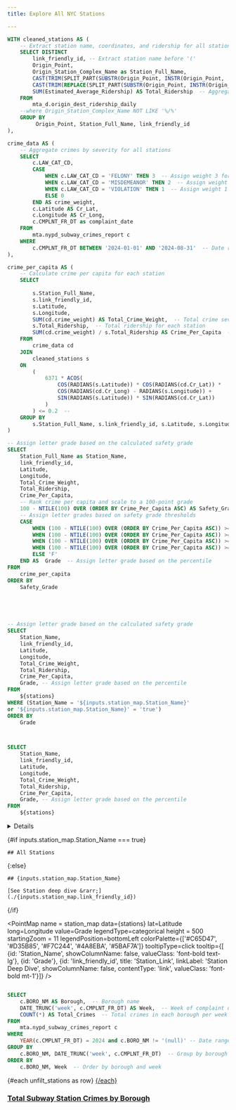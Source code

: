 ```yaml
---
title: Explore All NYC Stations

---
```




```sql stations
WITH cleaned_stations AS (
    -- Extract station name, coordinates, and ridership for all stations
    SELECT DISTINCT
        link_friendly_id, -- Extract station name before '('
        Origin_Point,
        Origin_Station_Complex_Name as Station_Full_Name,
        CAST(TRIM(SPLIT_PART(SUBSTR(Origin_Point, INSTR(Origin_Point, '(') + 1), ' ', 1)) AS DOUBLE) AS Longitude,
        CAST(TRIM(REPLACE(SPLIT_PART(SUBSTR(Origin_Point, INSTR(Origin_Point, '(') + 1), ' ', 2), ')', '')) AS DOUBLE) AS Latitude,
        SUM(Estimated_Average_Ridership) AS Total_Ridership  -- Aggregate ridership for each station
    FROM 
        mta_d.origin_dest_ridership_daily
    --where Origin_Station_Complex_Name NOT LIKE '%/%'
    GROUP BY 
         Origin_Point, Station_Full_Name, link_friendly_id
),

crime_data AS (
    -- Aggregate crimes by severity for all stations
    SELECT 
        c.LAW_CAT_CD,
        CASE 
            WHEN c.LAW_CAT_CD = 'FELONY' THEN 3  -- Assign weight 3 for felonies
            WHEN c.LAW_CAT_CD = 'MISDEMEANOR' THEN 2  -- Assign weight 2 for misdemeanors
            WHEN c.LAW_CAT_CD = 'VIOLATION' THEN 1  -- Assign weight 1 for violations
            ELSE 0
        END AS crime_weight,
        c.Latitude AS Cr_Lat, 
        c.Longitude AS Cr_Long,
        c.CMPLNT_FR_DT as complaint_date
    FROM 
        mta.nypd_subway_crimes_report c
    WHERE 
        c.CMPLNT_FR_DT BETWEEN '2024-01-01' AND '2024-08-31'  -- Date range for crimes
),

crime_per_capita AS (
    -- Calculate crime per capita for each station
    SELECT 
        
        s.Station_Full_Name,
        s.link_friendly_id,
        s.Latitude,
        s.Longitude,
        SUM(cd.crime_weight) AS Total_Crime_Weight,  -- Total crime severity score for each station
        s.Total_Ridership,  -- Total ridership for each station
        SUM(cd.crime_weight) / s.Total_Ridership AS Crime_Per_Capita  -- Crime score per rider
    FROM 
        crime_data cd
    JOIN 
        cleaned_stations s 
    ON 
        (
            6371 * ACOS(
                COS(RADIANS(s.Latitude)) * COS(RADIANS(cd.Cr_Lat)) * 
                COS(RADIANS(cd.Cr_Long) - RADIANS(s.Longitude)) + 
                SIN(RADIANS(s.Latitude)) * SIN(RADIANS(cd.Cr_Lat))
            )
        ) <= 0.2  -- 
    GROUP BY 
        s.Station_Full_Name, s.link_friendly_id, s.Latitude, s.Longitude, s.Total_Ridership
)

-- Assign letter grade based on the calculated safety grade
SELECT
    Station_Full_Name as Station_Name,
    link_friendly_id,
    Latitude,
    Longitude,
    Total_Crime_Weight,
    Total_Ridership,
    Crime_Per_Capita,
    -- Rank crime per capita and scale to a 100-point grade
    100 - NTILE(100) OVER (ORDER BY Crime_Per_Capita ASC) AS Safety_Grade,
    -- Assign letter grades based on safety grade thresholds
    CASE 
        WHEN (100 - NTILE(100) OVER (ORDER BY Crime_Per_Capita ASC)) >= 90 THEN 'A'
        WHEN (100 - NTILE(100) OVER (ORDER BY Crime_Per_Capita ASC)) >= 75 THEN 'B'
        WHEN (100 - NTILE(100) OVER (ORDER BY Crime_Per_Capita ASC)) >= 50 THEN 'C'
        WHEN (100 - NTILE(100) OVER (ORDER BY Crime_Per_Capita ASC)) >= 25 THEN 'D'
        ELSE 'F'
    END AS  Grade  -- Assign letter grade based on the percentile
FROM 
    crime_per_capita
ORDER BY 
    Safety_Grade 




```













```sql stations_table


-- Assign letter grade based on the calculated safety grade
SELECT
    Station_Name,
    link_friendly_id,
    Latitude,
    Longitude,
    Total_Crime_Weight,
    Total_Ridership,
    Crime_Per_Capita,
    Grade, -- Assign letter grade based on the percentile
FROM 
    ${stations}
WHERE (Station_Name = '${inputs.station_map.Station_Name}'
or '${inputs.station_map.Station_Name}' = 'true')
ORDER BY 
    Grade




```

```sql unfilt_stations
SELECT
    Station_Name,
    link_friendly_id,
    Latitude,
    Longitude,
    Total_Crime_Weight,
    Total_Ridership,
    Crime_Per_Capita,
    Grade, -- Assign letter grade based on the percentile
FROM 
    ${stations}
```



<Details title='Scoring System'>



### Scoring System
- **Weighted Total Crime Score**: This score considers the severity of crimes multiplied by the number of occurrences, ranked from most serious (Felony) to least serious (Violation).
- **Total Riders**: The total observed incoming and outgoing riders at each station.
- **Incidents per Rider**: Calculated as Weighted Total Crime Score divided by Total Riders.
- **Grade**: Assigned based on the percentile distribution of Incidents per Rider (A to F).


  

</Details>




{#if inputs.station_map.Station_Name === true}

    ## All Stations

{:else}

    ## {inputs.station_map.Station_Name}

    [See Station deep dive &rarr;](./{inputs.station_map.link_friendly_id})

{/if}

<PointMap
    name = station_map
    data={stations}
    lat=Latitude
    long=Longitude
    value=Grade
    legendType=categorical
    height = 500
    startingZoom = 11
    legendPosition=bottomLeft
    colorPalette={['#C65D47', '#D35B85', '#F7C244', '#4A8EBA', '#5BAF7A']}
    tooltipType=click
    tooltip={[
            {id: 'Station_Name', showColumnName: false, valueClass: 'font-bold text-lg'},
            {id: 'Grade'},
            {id: 'link_friendly_id', title: 'Station_Link', linkLabel: 'Station Deep Dive', showColumnName: false, contentType: 'link', valueClass: 'font-bold mt-1'}]}
/>

```sql crimes_by_borough

SELECT
    c.BORO_NM AS Borough,  -- Borough name
    DATE_TRUNC('week', c.CMPLNT_FR_DT) AS Week,  -- Week of complaint date
    COUNT(*) AS Total_Crimes  -- Total crimes in each borough per week
FROM 
    mta.nypd_subway_crimes_report c
WHERE 
    YEAR(c.CMPLNT_FR_DT) = 2024 and c.BORO_NM != '(null)' -- Date range for crimes
GROUP BY 
    c.BORO_NM, DATE_TRUNC('week', c.CMPLNT_FR_DT)  -- Group by borough and truncated week
ORDER BY 
    c.BORO_NM, Week  -- Order by borough and week


```



<DataTable data={stations_table} link=link_friendly_id search = true>  	
    <Column id=Station_Name title="Station" /> 	
    <Column id="Total_Crime_Weight" title="Weighted Total Crime Score" contentType=colorscale scaleColor=red align=centre/> 	
    <Column id="Total_Ridership" title="Total Riders" contentType=colorscale scaleColor= gold align=centre/> 	
    <Column id="Crime_Per_Capita" title="Incidents per Rider" contentType=colorscale colorMin=0 colorMax=0.0003 scaleColor={['green','white','maroon']} align=centre/>
    <Column id="Grade" title="Grade"  align=centre/> 	
</DataTable>

{#each unfilt_stations as row}
<a href= "/stationsa/{row.link_friendly_id}"/>
{/each}

### Total Subway Station Crimes by Borough
<AreaChart
    data={crimes_by_borough}
    x=Week
    y=Total_Crimes
    series = Borough
/>





